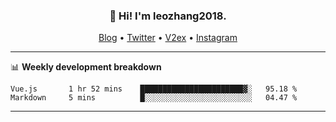 <h3 align="center">👋 Hi! I'm leozhang2018.</h3>
<p align="center">
  <a href="https://code.leozhang2018.me">Blog</a> •
  <a href="https://twitter.com/leozhang2018">Twitter</a> •
  <a href="https://www.v2ex.com/member/leozhang">V2ex</a> •
  <a href="https://www.instagram.com/leozhanghere">Instagram</a>
</p>

-------

📊 **Weekly development breakdown**
<!--START_SECTION:waka-->
```text
Vue.js       1 hr 52 mins    ███████████████████████▓░   95.18 % 
Markdown     5 mins          █░░░░░░░░░░░░░░░░░░░░░░░░   04.47 % 
```
<!--END_SECTION:waka-->
-------
